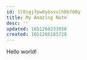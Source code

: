 ```yaml
---
id: 1l0igj7pw8ybsvulh0bf60y
title: My Amazing Note
desc: ''
updated: 1651268233958
created: 1651268185728
---
```


Hello world!
